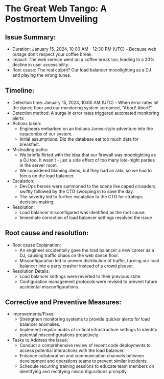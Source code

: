 # The Great Web Tango: A Postmortem Unveiling
## Issue Summary:
- Duration: January 15, 2024, 10:00 AM - 12:30 PM (UTC) - Because web outage don’t respect your coffee break.
- Impact: The web service went on a coffee break too, leading to a 20% decline in user accessibility.
- Root cause: The real culprit? Our load balancer moonlighting as a DJ and playing the wrong tunes.

## Timeline:
- Detection time: January 15, 2024, 10:00 AM (UTC) - When error rates hit the dance floor and our monitoring system screamed, "Abort! Abort!"
- Detection method: A surge in error rates triggered automated monitoring alerts
- Actions taken: 
    - Engineers embarked on an Indiana Jones-style adventure into the catacombs of our system.
    - Initial assumptions: Did the database eat too much data for breakfast.
- Misleading paths: 
    - We briefly flirted with the idea that our firewall was moonlighting as a DJ too. It wasn’t - just a side effect of too many late-night parties in the server room.
    - We considered blaming aliens, but they had an alibi, so we had to focus on the load balancer.
- Escalation: 
    - DevOps heroes were summoned to the scene like caped crusaders, swiftly followed by the CTO swooping in to save the day.
    - The severity led to further escalation to the CTO for strategic decision-making
- Resolution:
    - Load balancer misconfigured was identified as the root cause.
    - Immediate correction of load balancer settings resolved the issue
## Root cause and resolution:
- Root cause Explanation:
    - An engineer accidentally gave the load balancer a new career as a DJ, causing traffic chaos on the web dance floor.
    - Misconfiguration led to uneven distribution of traffic, turning our load balancer into a party crasher instead of a crowd pleaser.
- Resolution Details:
    - Load balancer settings were reverted to their previous state.
    - Configuration management protocols were revised to prevent future accidental misconfigurations.
## Corrective and Preventive Measures:
- Improvements/Fixes:
    - Strengthen monitoring systems to provide quicker alerts for load balancer anomalies.
    - Implement regular audits of critical infrastructure settings to identify potential misconfigurations proactively.
- Tasks to Address the issue:
    - Conduct a comprehensive review of recent code deployments to access potential interactions with the load balancer.
    - Enhance collaboration and communication channels between development and operations teams to prevent similar incidents.
    - Schedule recurring training sessions to educate team members on identifying and rectifying misconfigurations promptly.

